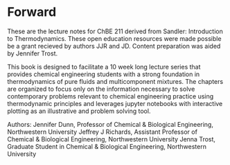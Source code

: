 # Forward

These are the lecture notes for ChBE 211 derived from Sandler: Introduction to Thermodynamics. These open education resources were made possible be a grant recieved by authors JJR and JD. Content preparation was aided by Jennifer Trost. 

This book is designed to facilitate a 10 week long lecture series that provides chemical engineering students with a strong foundation in thermodynamics of pure fluids and multicomponent mixtures. The chapters are organized to focus only on the information necessary to solve contemporary problems relevant to chemical engineering practice using thermodynamic principles and leverages jupyter notebooks with interactive plotting as an illustrative and problem solving tool.

Authors:
Jennifer Dunn, Professor of Chemical & Biological Engineering, Northwestern University
Jeffrey J Richards, Assistant Professor of Chemical & Biological Engineering, Northwestern University
Jenna Trost, Graduate Student in Chemical & Biological Engineering, Northwestern University




```{tableofcontents}
```
